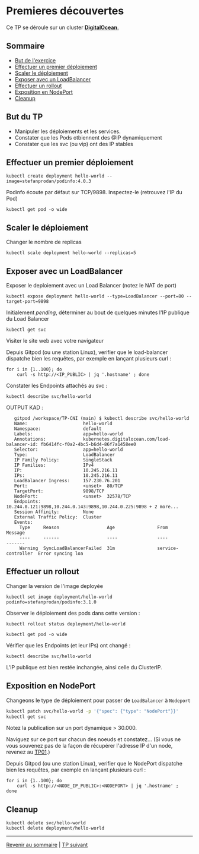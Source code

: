 # Premieres découvertes

Ce TP se déroule sur un cluster <ins>**DigitalOcean**<ins>.

## Sommaire
  * [But de l'exercice](#but-du-tp)
  * [Effectuer un premier déploiement](#effectuer-un-premier-déploiement)
  * [Scaler le déploiement](#scaler-le-déploiement)
  * [Exposer avec un LoadBalancer](#exposer-avec-un-loadbalancer)
  * [Effectuer un rollout](#effectuer-un-rollout)
  * [Exposition en NodePort](#exposition-en-nodeport)
  * [Cleanup](#cleanup)


## But du TP
* Manipuler les déploiements et les services.
* Constater que les Pods otbiennent des @IP dynamiquement
* Constater que les svc (ou vip) ont des IP stables


## Effectuer un premier déploiement
```shell
kubectl create deployment hello-world --image=stefanprodan/podinfo:4.0.3
```

Podinfo écoute par défaut sur TCP/9898.
Inspectez-le (retrouvez l'IP du Pod)
```shell
kubectl get pod -o wide
```
## Scaler le déploiement

Changer le nombre de replicas 
```shell
kubectl scale deployment hello-world --replicas=5
```
## Exposer avec un LoadBalancer

Exposer le deploiement avec un Load Balancer (notez le NAT de port)
```shell
kubectl expose deployment hello-world --type=LoadBalancer --port=80 --target-port=9898
```

Initialement *pending*, déterminer au bout de quelques minutes l'IP publique du Load Balancer
```shell
kubectl get svc
```

Visiter le site web avec votre navigateur   

Depuis Gitpod (ou une station Linux), verifier que le load-balancer dispatche bien les requêtes, par exemple en lançant plusieurs curl :
```shell
for i in {1..100}; do 
    curl -s http://<IP_PUBLIC> | jq '.hostname' ; done
```

Constater les Endpoints attachés au svc :
```shell
kubectl describe svc/hello-world
```

OUTPUT KAD :
 
       gitpod /workspace/TP-CNI (main) $ kubectl describe svc/hello-world
       Name:                     hello-world
       Namespace:                default
       Labels:                   app=hello-world
       Annotations:              kubernetes.digitalocean.com/load-balancer-id: fb6414fc-f0a2-4bc5-b6d4-86f7a1458ee0
       Selector:                 app=hello-world
       Type:                     LoadBalancer
       IP Family Policy:         SingleStack
       IP Families:              IPv4
       IP:                       10.245.216.11
       IPs:                      10.245.216.11
       LoadBalancer Ingress:     157.230.76.201
       Port:                     <unset>  80/TCP
       TargetPort:               9898/TCP
       NodePort:                 <unset>  32578/TCP
       Endpoints:                10.244.0.121:9898,10.244.0.143:9898,10.244.0.225:9898 + 2 more...
       Session Affinity:         None
       External Traffic Policy:  Cluster
       Events:
         Type     Reason                  Age                From                Message
         ----     ------                  ----               ----                -------
         Warning  SyncLoadBalancerFailed  31m                service-controller  Error syncing loa

## Effectuer un rollout

Changer la version de l'image deployée
```shell
kubectl set image deployment/hello-world podinfo=stefanprodan/podinfo:3.1.0
```

Observer le déploiement des pods dans cette version :
```shell
kubectl rollout status deployment/hello-world
```

```shell
kubectl get pod -o wide
```

Vérifier que les Endpoints (et leur IPs) ont changé :
```shell
kubectl describe svc/hello-world
```

L'IP publique est bien restée inchangée, ainsi celle du ClusterIP.

## Exposition en NodePort

Changeons le type de déploiement pour passer de `LoadBalancer` à `Nodeport`
```bash
kubectl patch svc/hello-world -p '{"spec": {"type": "NodePort"}}'
kubectl get svc
```

Notez la publication sur un port dynamique > 30.000.

Naviguez sur ce port sur chacun des noeuds et constatez...
(Si vous ne vous souvenez pas de la façon de récupérer l'adresse IP d'un node, revenez au [TP01](https://github.com/srnfr/TP-CNI/blob/main/docs/TP01.md#v%C3%A9rifier-que-lacc%C3%A8s-kubectl-fonctionne).)

Depuis Gitpod (ou une station Linux), verifier que le NodePort dispatche bien les requêtes, par exemple en lançant plusieurs curl :
```shell
for i in {1..100}; do 
    curl -s http://<NODE_IP_PUBLIC>:<NODEPORT> | jq '.hostname' ; 
done
```

## Cleanup

```shell
kubectl delete svc/hello-world
kubectl delete deployment/hello-world
```

----

[Revenir au sommaire](../README.md) | [TP suivant](./TP03.md)
